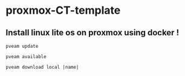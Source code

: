 # proxmox-CT-template

## Install linux lite os on proxmox using docker !
`pveam update`

`pveam available`

`pveam download local |name|`
